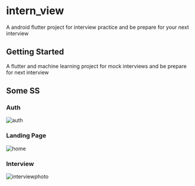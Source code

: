 # intern_view

A android flutter project for interview practice and be prepare for your next interview

## Getting Started

A flutter and machine learning project for mock interviews and be prepare for next interview
## Some SS
### Auth
![auth](https://github.com/user-attachments/assets/8f0137e8-3aa1-4f81-aeca-2f3eb2a55297)

### Landing Page
![home](https://github.com/user-attachments/assets/4d1f6513-7d8c-4d67-81dc-de56610c1944)

### Interview
![interviewphoto](https://github.com/user-attachments/assets/5a654eab-f98e-4101-87a0-1aa13f3f9656)
